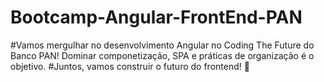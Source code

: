 # Bootcamp-Angular-FrontEnd-PAN
#Vamos mergulhar no desenvolvimento Angular no Coding The Future do Banco PAN! Dominar componetização, SPA e práticas de organização é o objetivo. 
#Juntos, vamos construir o futuro do frontend! 🚀
